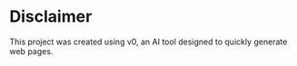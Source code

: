 # Disclaimer

This project was created using v0, an AI tool designed to quickly generate web pages.
